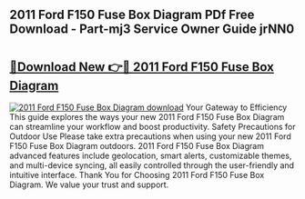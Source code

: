 ## 2011 Ford F150 Fuse Box Diagram PDf Free Download - Part-mj3 Service Owner Guide jrNN0

# <h2><a href="http://dfjfygp.blite.top/?on=2011+Ford+F150+Fuse+Box+Diagram">🔗Download New 👉🔴 2011 Ford F150 Fuse Box Diagram</a></h2>

[![2011 Ford F150 Fuse Box Diagram download](https://i.imgur.com/lujVjoI.png)](http://dfjfygp.blite.top/?on=2011+Ford+F150+Fuse+Box+Diagram)
Your Gateway to Efficiency This guide explores the ways your new 2011 Ford F150 Fuse Box Diagram can streamline your workflow and boost productivity. Safety Precautions for Outdoor Use Please take extra precautions when using your new 2011 Ford F150 Fuse Box Diagram outdoors. 2011 Ford F150 Fuse Box Diagram advanced features include geolocation, smart alerts, customizable themes, and multi-device syncing, all easily controlled through the user-friendly and intuitive interface. Thank You for Choosing 2011 Ford F150 Fuse Box Diagram. We value your trust and support.
